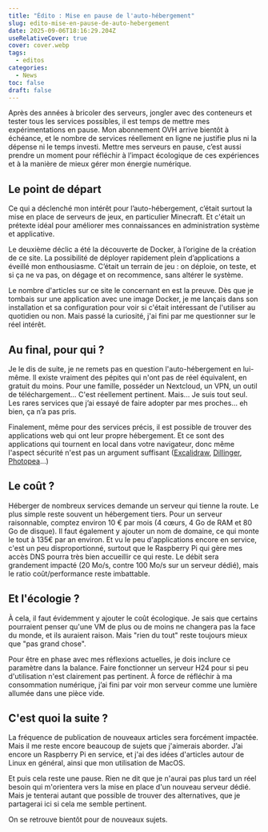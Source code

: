 ```yaml
---
title: "Édito : Mise en pause de l'auto-hébergement"
slug: edito-mise-en-pause-de-auto-hebergement
date: 2025-09-06T18:16:29.204Z
useRelativeCover: true
cover: cover.webp
tags:
  - editos
categories:
  - News
toc: false
draft: false
---
```


Après des années à bricoler des serveurs, jongler avec des conteneurs et tester
tous les services possibles, il est temps de mettre mes expérimentations en pause.
Mon abonnement OVH arrive bientôt à échéance, et le nombre de services réellement
en ligne ne justifie plus ni la dépense ni le temps investi. Mettre mes serveurs
en pause, c’est aussi prendre un moment pour réfléchir à l’impact écologique de
ces expériences et à la manière de mieux gérer mon énergie numérique.

## Le point de départ

Ce qui a déclenché mon intérêt pour l’auto-hébergement, c’était surtout la mise
en place de serveurs de jeux, en particulier Minecraft. Et c'était un prétexte
idéal pour améliorer mes connaissances en administration système et applicative.

Le deuxième déclic a été la découverte de Docker, à l’origine de la création de
ce site. La possibilité de déployer rapidement plein d’applications a éveillé mon
enthousiasme. C’était un terrain de jeu : on déploie, on teste, et si ça ne va
pas, on dégage et on recommence, sans altérer le système.

Le nombre d'articles sur ce site le concernant en est la preuve. Dès que je
tombais sur une application avec une image Docker, je me lançais dans son installation
et sa configuration pour voir si c'était intéressant de l'utiliser au quotidien
ou non. Mais passé la curiosité, j'ai fini par me questionner sur le réel intérêt.

## Au final, pour qui ?

Je le dis de suite, je ne remets pas en question l'auto-hébergement en lui-même.
Il existe vraiment des pépites qui n'ont pas de réel équivalent, en gratuit du moins.
Pour une famille, posséder un Nextcloud, un VPN, un outil de téléchargement...
C'est réellement pertinent. Mais... Je suis tout seul. Les rares services que j’ai
essayé de faire adopter par mes proches… eh bien, ça n’a pas pris.

Finalement, même pour des services précis, il est possible de trouver des applications
web qui ont leur propre hébergement. Et ce sont des applications qui tournent en
local dans votre navigateur, donc même l'aspect sécurité n'est pas un argument suffisant
([Excalidraw](https://excalidraw.com/), [Dillinger](https://dillinger.io/), [Photopea](https://www.photopea.com/)...)

## Le coût ?

Héberger de nombreux services demande un serveur qui tienne la route. Le plus simple
reste souvent un hébergement tiers. Pour un serveur raisonnable, comptez environ
10 € par mois (4 cœurs, 4 Go de RAM et 80 Go de disque). Il faut également y
ajouter un nom de domaine, ce qui monte le tout à 135€ par an environ. Et vu le
peu d'applications encore en service, c'est un peu disproportionné, surtout que
le Raspberry Pi qui gère mes accès DNS pourra très bien accueillir ce qui reste.
Le débit sera grandement impacté (20 Mo/s, contre 100 Mo/s sur un serveur dédié),
mais le ratio coût/performance reste imbattable.

## Et l'écologie ?

À cela, il faut évidemment y ajouter le coût écologique. Je sais que certains
pourraient penser qu'une VM de plus ou de moins ne changera pas la face du monde,
et ils auraient raison. Mais "rien du tout" reste toujours mieux que
"pas grand chose".

Pour être en phase avec mes réflexions actuelles, je dois inclure ce paramètre
dans la balance. Faire fonctionner un serveur H24 pour si peu d'utilisation n'est
clairement pas pertinent. À force de réfléchir à ma consommation numérique, j’ai
fini par voir mon serveur comme une lumière allumée dans une pièce vide.

## C'est quoi la suite ?

La fréquence de publication de nouveaux articles sera forcément impactée. Mais il
me reste encore beaucoup de sujets que j'aimerais aborder. J’ai encore un Raspberry
Pi en service, et j'ai des idées d'articles autour de Linux en général, ainsi que
mon utilisation de MacOS.

Et puis cela reste une pause. Rien ne dit que je n'aurai pas plus tard un réel
besoin qui m'orientera vers la mise en place d'un nouveau serveur dédié. Mais je
tenterai autant que possible de trouver des alternatives, que je partagerai ici
si cela me semble pertinent.

On se retrouve bientôt pour de nouveaux sujets.

